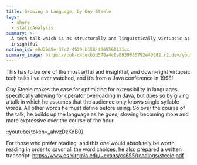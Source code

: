 ```yaml
---
title: Growing a Language, by Guy Steele
tags:
  - share
  - staticAnalysis
summary: >-
  A tech talk which is as structurally and linguistically virtuosic as it is
  insightful
notion_id: e0d3865e-37c2-4529-b158-4965560131cc
summary_image: https://pub-d4cecb3d578a4c0a8939680792e49682.r2.dev/youtube/_ahvzDzKdB0.jpg
---
```

This has to be one of the most artful and insightful, and down-right virtuosic tech talks I’ve ever watched, and it’s from a Java conference in 1998!

Guy Steele makes the case for optimizing for extensibility in languages, specifically allowing for operator overloading in Java, but does so by giving a talk in which he assumes that the audience only knows single syllable words. All other words he must define before using. So over the course of the talk, he builds up the language as he goes, slowing becoming more and more expressive over the course of the hour.

::youtube{token=_ahvzDzKdB0}

For those who prefer reading, and this one would absolutely be worth reading in order to savor all the word choices, he also prepared a written transcript: <https://www.cs.virginia.edu/~evans/cs655/readings/steele.pdf>
